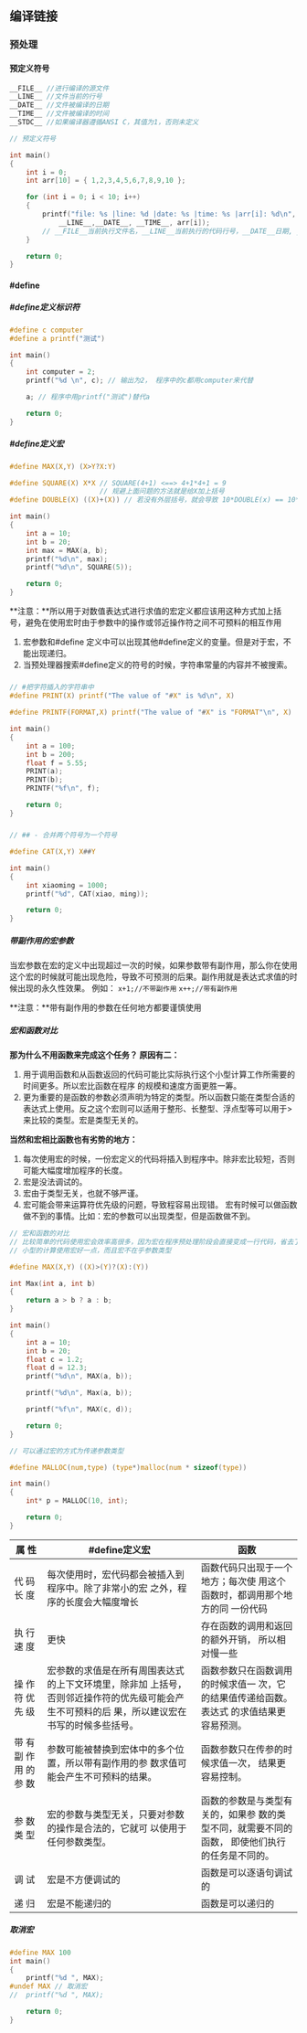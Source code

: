 ## 编译链接

### 预处理

#### 预定义符号

```c
__FILE__ //进行编译的源文件
__LINE__ //文件当前的行号
__DATE__ //文件被编译的日期
__TIME__ //文件被编译的时间
__STDC__ //如果编译器遵循ANSI C，其值为1，否则未定义
```

```c
// 预定义符号

int main()
{
	int i = 0;
	int arr[10] = { 1,2,3,4,5,6,7,8,9,10 };

	for (int i = 0; i < 10; i++)
	{
		printf("file: %s |line: %d |date: %s |time: %s |arr[i]: %d\n", __FILE__,
			__LINE__,__DATE__, __TIME__, arr[i]); 
		// __FILE__当前执行文件名，__LINE__当前执行的代码行号，__DATE__日期, __TIME__时间
	}

	return 0;
}
```

#### #define

##### #define定义标识符

```c
#define c computer
#define a printf("测试")

int main()
{
	int computer = 2;
	printf("%d \n", c); // 输出为2， 程序中的c都用computer来代替

	a; // 程序中用printf("测试")替代a

	return 0;
}
```

##### #define定义宏

```c
#define MAX(X,Y) (X>Y?X:Y)

#define SQUARE(X) X*X // SQUARE(4+1) <==> 4+1*4+1 = 9 
					  // 规避上面问题的方法就是给X加上括号
#define DOUBLE(X) ((X)+(X)) // 若没有外层括号，就会导致 10*DOUBLE(x) == 10*(X)+(X)

int main()
{
	int a = 10;
	int b = 20;
	int max = MAX(a, b);
	printf("%d\n", max);
	printf("%d\n", SQUARE(5));

	return 0;
}
```

**注意：**所以用于对数值表达式进行求值的宏定义都应该用这种方式加上括号，避免在使用宏时由于参数中的操作或邻近操作符之间不可预料的相互作用  

1. 宏参数和#define 定义中可以出现其他#define定义的变量。但是对于宏，不能出现递归。
2. 当预处理器搜索#define定义的符号的时候，字符串常量的内容并不被搜索。  

##### #

```c
// #把字符插入的字符串中
#define PRINT(X) printf("The value of "#X" is %d\n", X)

#define PRINTF(FORMAT,X) printf("The value of "#X" is "FORMAT"\n", X)

int main()
{
	int a = 100;
	int b = 200;
	float f = 5.55;
	PRINT(a);
	PRINT(b);
	PRINTF("%f\n", f);

	return 0;
}
```

##### ##

```c
// ## - 合并两个符号为一个符号

#define CAT(X,Y) X##Y

int main()
{
	int xiaoming = 1000;
	printf("%d", CAT(xiao, ming));

	return 0;
}
```

##### 带副作用的宏参数

当宏参数在宏的定义中出现超过一次的时候，如果参数带有副作用，那么你在使用这个宏的时候就可能出现危险，导致不可预测的后果。副作用就是表达式求值的时候出现的永久性效果。 例如：
`x+1;//不带副作用`
`x++;//带有副作用`

**注意：**带有副作用的参数在任何地方都要谨慎使用

##### 宏和函数对比

**那为什么不用函数来完成这个任务？ 原因有二：**

1. 用于调用函数和从函数返回的代码可能比实际执行这个小型计算工作所需要的时间更多。所以宏比函数在程序
   的规模和速度方面更胜一筹。
2. 更为重要的是函数的参数必须声明为特定的类型。所以函数只能在类型合适的表达式上使用。反之这个宏则可以适用于整形、长整型、浮点型等可以用于>来比较的类型。宏是类型无关的。

**当然和宏相比函数也有劣势的地方：**

1. 每次使用宏的时候，一份宏定义的代码将插入到程序中。除非宏比较短，否则可能大幅度增加程序的长度。
2. 宏是没法调试的。
3. 宏由于类型无关，也就不够严谨。
4. 宏可能会带来运算符优先级的问题，导致程容易出现错。
   宏有时候可以做函数做不到的事情。比如：宏的参数可以出现类型，但是函数做不到。  

```c
// 宏和函数的对比
// 比较简单的代码使用宏会效率高很多，因为宏在程序预处理阶段会直接变成一行代码，省去了调用函数的过程
// 小型的计算使用宏好一点，而且宏不在乎参数类型

#define MAX(X,Y) ((X)>(Y)?(X):(Y))

int Max(int a, int b)
{
	return a > b ? a : b;
}

int main()
{
	int a = 10;
	int b = 20;
	float c = 1.2;
	float d = 12.3;
	printf("%d\n", MAX(a, b));

	printf("%d\n", Max(a, b));

	printf("%f\n", MAX(c, d));

	return 0;
}
```

```c
// 可以通过宏的方式为传递参数类型

#define MALLOC(num,type) (type*)malloc(num * sizeof(type))

int main()
{
	int* p = MALLOC(10, int);

	return 0;
}
```

| 属 性                   | #define定义宏                                                | 函数                                                         |
| ----------------------- | ------------------------------------------------------------ | ------------------------------------------------------------ |
| 代 码 长 度             | 每次使用时，宏代码都会被插入到程序中。除了非常小的宏 之外，程序的长度会大幅度增长 | 函数代码只出现于一个地方；每次使 用这个函数时，都调用那个地方的同 一份代码 |
| 执 行 速 度             | 更快                                                         | 存在函数的调用和返回的额外开销， 所以相对慢一些              |
| 操 作 符 优 先 级       | 宏参数的求值是在所有周围表达式的上下文环境里，除非加 上括号，否则邻近操作符的优先级可能会产生不可预料的后 果，所以建议宏在书写的时候多些括号。 | 函数参数只在函数调用的时候求值一 次，它的结果值传递给函数。表达式 的求值结果更容易预测。 |
| 带 有 副 作 用 的 参 数 | 参数可能被替换到宏体中的多个位置，所以带有副作用的参 数求值可能会产生不可预料的结果。 | 函数参数只在传参的时候求值一次， 结果更容易控制。            |
| 参 数 类 型             | 宏的参数与类型无关，只要对参数的操作是合法的，它就可 以使用于任何参数类型。 | 函数的参数是与类型有关的，如果参 数的类型不同，就需要不同的函数， 即使他们执行的任务是不同的。 |
| 调 试                   | 宏是不方便调试的                                             | 函数是可以逐语句调试的                                       |
| 递 归                   | 宏是不能递归的                                               | 函数是可以递归的                                             |

##### 取消宏

```c
#define MAX 100
int main()
{
	printf("%d ", MAX);
#undef MAX // 取消宏
//	printf("%d ", MAX);

	return 0;
}
```
